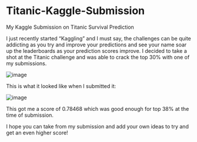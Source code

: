 # Titanic-Kaggle-Submission
My Kaggle Submission on Titanic Survival Prediction

I just recently started “Kaggling” and I must say, the challenges can be quite addicting as you try and improve your predictions and see your name soar up the leaderboards as your prediction scores improve. I decided to take a shot at the Titanic challenge and was able to crack the top 30% with one of my submissions.

![image](https://user-images.githubusercontent.com/36665975/66574515-03062e00-eb92-11e9-98ea-76dc40d95282.png)


This is what it looked like when I submitted it:


![image](https://user-images.githubusercontent.com/36665975/66574632-32b53600-eb92-11e9-90af-04e99d2bfbde.png)


This got me a score of 0.78468 which was good enough for top 38% at the time of submission.

I hope you can take from my submission and add your own ideas to try and get an even higher score!

